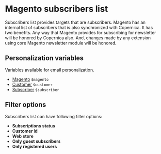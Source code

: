 # Magento subscribers list

Subscribers list provides targets that are subscribers. Magento has an internal 
list of subscribers that is also synchronized with Copernica. It has two 
benefits. Any way that Magento provides for subscribing for newsletter will be 
honored by Copernica also. And, changes made by any extension using core Magento 
newsletter module will be honored.

## Personalization variables

Variables available for email personalization.

- [Magento](copernica-docs:MarketingSuite/magento-integration/object/magento) `$magento` 
- [Customer](copernica-docs:MarketingSuite/magento-integration/object/customer) `$customer`
- [Subscriber](copernica-docs:MarketingSuite/magento-integration/object/subscriber) `$subscriber`

## Filter options

Subscribers list can have following filter options:

* **Subscriptions status**
* **Customer Id**
* **Web store**
* **Only guest subscribers**
* **Only registered users**
